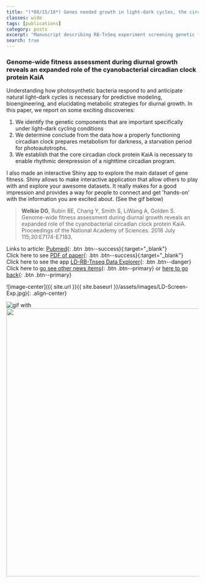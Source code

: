 ```yaml
---
title: "(*08/15/18*) Genes needed growth in light-dark cycles, the circadian clock, and KaiA "
classes: wide
tags: [publications]
category: posts
excerpt: "Manuscript describing RB-TnSeq experiment screening genetic fitness under 12:12 light-dark cycle is published in PNAS!"
search: true    
---
```

### Genome-wide fitness assessment during diurnal growth reveals an expanded role of the cyanobacterial circadian clock protein KaiA <br> 
Understanding how photosynthetic bacteria respond to and anticipate natural light–dark cycles is necessary for predictive modeling, bioengineering, and elucidating metabolic strategies for diurnal growth. In this paper, we report on some exciting discoveries:
1. We identify the genetic components that are important specifically under light–dark cycling conditions
2. We determine conclude from the data how a properly functioning circadian clock prepares metabolism for darkness, a starvation period for photoautotrophs. 
3. We establish that the core circadian clock protein KaiA is necessary to enable rhythmic derepression of a nighttime circadian program.

I also made an interactive Shiny app to explore the main dataset of gene fitness. Shiny allows to make interactive application that allow others to play with and explore your awesome datasets. It really makes for a good impression and provides a way for people to connect and get 'hands-on' with the information you are excited about. (See the gif below)

> **Welkie DG**, Rubin BE, Chang Y, Smith S, LiWang A, Golden S. Genome-wide fitness assessment during diurnal growth reveals an expanded role of the cyanobacterial circadian clock protein KaiA. Proceedings of the National Academy of Sciences. 2018 July  115;30:E7174-E7183.

Links to article:         [Pubmed](https://www.ncbi.nlm.nih.gov/pubmed/29991601){: .btn .btn--success}{:target="_blank"}<br/>
Click here to see         [PDF of paper](https://drive.google.com/open?id=1sFRFf6C-Ya-xFav8DQwkiI93y1_CfRRb){: .btn .btn--success}{:target="_blank"}<br/>
Click here to see the app [LD-RB-Tnseq Data Explorer](/apps/#-shiny-app-for-ld-rb-tnSeq-dataset){: .btn .btn--danger}<br/>
Click here to             [go see other news items](/Blog/){: .btn .btn--primary} or [here to go back](/){: .btn .btn--primary}<br/>

![image-center]({{ site.url }}{{ site.baseurl }}/assets/images/LD-Screen-Exp.jpg){: .align-center}<br/>


![gif](/assets/images/shiny-app.gif) with <img src="/assets/images/shiny-app.gif" width="600" height="700">


